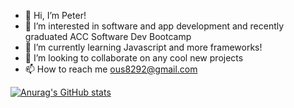 - 👋 Hi, I’m Peter!
- 👀 I’m interested in software and app development and recently graduated ACC Software Dev Bootcamp
- 🌱 I’m currently learning Javascript and more frameworks!
- 💞️ I’m looking to collaborate on any cool new projects
- 📫 How to reach me ous8292@gmail.com

[![Anurag's GitHub stats](https://github-readme-stats.vercel.app/api?username=ous8292&theme=dracula&show_icons=true)](https://github.com/anuraghazra/github-readme-stats)
